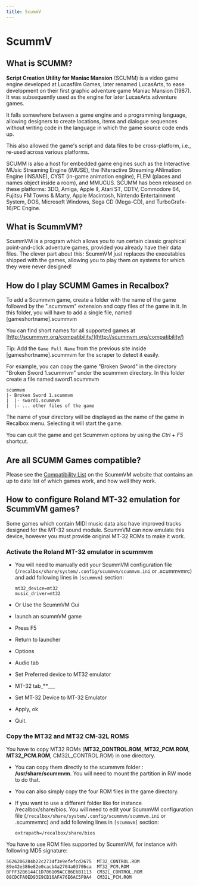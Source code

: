 ```yaml
---
title: ScummV
---
```


# ScummV

## What is SCUMM?

**Script Creation Utility for Maniac Mansion** \(SCUMM\) is a video game engine developed at Lucasfilm Games, later renamed LucasArts, to ease development on their first graphic adventure game Maniac Mansion \(1987\). It was subsequently used as the engine for later LucasArts adventure games.

It falls somewhere between a game engine and a programming language, allowing designers to create locations, items and dialogue sequences without writing code in the language in which the game source code ends up.

This also allowed the game's script and data files to be cross-platform, i.e., re-used across various platforms.

SCUMM is also a host for embedded game engines such as the Interactive MUsic Streaming Engine \(iMUSE\), the INteractive Streaming ANimation Engine \(INSANE\), CYST \(in-game animation engine\), FLEM \(places and names object inside a room\), and MMUCUS. SCUMM has been released on these platforms: 3DO, Amiga, Apple II, Atari ST, CDTV, Commodore 64, Fujitsu FM Towns & Marty, Apple Macintosh, Nintendo Entertainment System, DOS, Microsoft Windows, Sega CD \(Mega-CD\), and TurboGrafx-16/PC Engine.



## What is ScummVM?

ScummVM is a program which allows you to run certain classic graphical point-and-click adventure games, provided you already have their data files. The clever part about this: ScummVM just replaces the executables shipped with the games, allowing you to play them on systems for which they were never designed!



## How do I play SCUMM Games in Recalbox?

To add a Scummvm game, create a folder with the name of the game followed by the ".scummvm" extension and copy files of the game in it. In this folder, you will have to add a single file, named \[gameshortname\].scummvm

You can find short names for all supported games at [http://scummvm.org/compatibility/](http://scummvm.org/compatibility/)

Tip: Add the `Game Full Name` from the previous site inside \[gameshortname\].scummvm for the scraper to detect it easily.

For example, you can copy the game "Broken Sword" in the directory "Broken Sword 1.scummvm" under the scummvm directory. In this folder create a file named sword1.scummvm

```text
scummvm
|- Broken Sword 1.scummvm
|  |- sword1.scummvm
|  |- ... other files of the game
```

The name of your directory will be displayed as the name of the game in Recalbox menu. Selecting it will start the game.

You can quit the game and get Scummvm options by using the _Ctrl_ + _F5_ shortcut.



## Are all SCUMM Games compatible?

Please see the [Compatibility List](http://scummvm.org/compatibility/>) on the ScummVM website that contains an up to date list of which games work, and how well they work.



## How to configure Roland MT-32 emulation for ScummVM games?

Some games which contain MIDI music data also have improved tracks designed for the MT-32 sound module. ScummVM can now emulate this device, however you must provide original MT-32 ROMs to make it work.



### Activate the Roland MT-32 emulator in scummvm

* You will need to manually edit your ScummVM configuration file \(`/recalbox/share/system/.config/scummvm/scummvm.ini` or .scummvmrc\) and add following lines in `[scummvm]` section:

  ```text
  mt32_device=mt32
  music_driver=mt32
  ```

* Or Use the ScummVM Gui
* launch an scummVM game
* Press F5
* Return to launcher
* Options
* Audio tab
* Set Preferred device to MT32 emulator
* MT-32 tab_\*\*\_\__
* Set MT-32 Device to MT-32 Emulator
* Apply, ok
* Quit.



### Copy the MT32 and MT32 CM-32L ROMS

You have to copy MT32 ROMs \(**MT32\_CONTROL.ROM**, **MT32\_PCM.ROM**, **MT32\_PCM.ROM**, CM32L\_CONTROL.ROM\) in one directory.

* You can copy them directly to the scummvm folder : **/usr/share/scummvm**. You will need to mount the partition in RW mode to do that.
* You can also simply copy the four ROM files in the game directory.
* If you want to use a different folder like for instance /recalbox/share/bios. You will need to edit your ScummVM configuration file \(`/recalbox/share/system/.config/scummvm/scummvm.ini` or .scummvmrc\) and add following lines in `[scummvm]` section:

  ```text
  extrapath=/recalbox/share/bios
  ```



You have to use ROM files supported by ScummVM, for instance with following MD5 signature:

```text
5626206284b22c2734f3e9efefcd2675  MT32_CONTROL.ROM
89e42e386e82e0cacb4a2704a03706ca  MT32_PCM.ROM
BFFF32B6144C1D706109ACCB6E6B1113  CM32L_CONTROL.ROM
08CDCFA0ED93E9CB16AFA76E6AC5F0A4  CM32L_PCM.ROM
```

